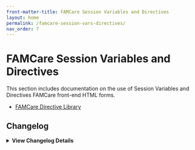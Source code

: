 ```yaml
---
front-matter-title: FAMCare Session Variables and Directives
layout: home
permalink: /famcare-session-vars-directives/
nav_order: 7
---
```


<!-- Folder-level landing page for /docs/famcare-session-vars-directives/ -->

# FAMCare Session Variables and Directives

This section includes documentation on the use of Session Variables and Directives FAMCare front-end HTML forms.

- [FAMCare Directive Library]({{site.baseurl}}/directive-library/)

## Changelog

<details markdown="1">
  <summary><strong>View Changelog Details</strong></summary>

### 2025

- **2025-10-04**: Adds collapsible `<details markdown="1"></details>` section to the changelog. Adds year subsection to better organize long changelog lists.
- **2025-09-22**: Adds `nav_order:` field and comment.
- **2025-09-20**: Adds initial Markdown file.

</details>
